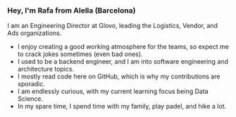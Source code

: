 ### Hey, I'm Rafa from Alella (Barcelona)
I am an Engineering Director at Glovo, leading the Logistics, Vendor, and Ads organizations.

- I enjoy creating a good working atmosphere for the teams, so expect me to crack jokes sometimes (even bad ones).
- I used to be a backend engineer, and I am into software engineering and architecture topics.
- I mostly read code here on GitHub, which is why my contributions are sporadic.
- I am endlessly curious, with my current learning focus being Data Science.
- In my spare time, I spend time with my family, play padel, and hike a lot.
